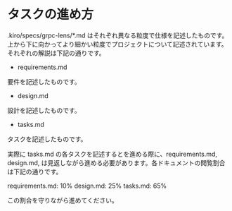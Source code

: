 # タスクの進め方

.kiro/specs/grpc-lens/*.md はそれぞれ異なる粒度で仕様を記述したものです。
上から下に向かってより細かい粒度でプロジェクトについて記述されています。
それぞれの解説は下記の通りです。

- requirements.md

要件を記述したものです。

- design.md

設計を記述したものです。

- tasks.md

タスクを記述したものです。

実際に tasks.md の各タスクを記述するとを進める際に、requirements.md, design.md, は見返しながら進める必要があります。各ドキュメントの閲覧割合は下記の通りです。

requirements.md: 10%
design.md: 25%
tasks.md: 65%

この割合を守りながら進めてください。
